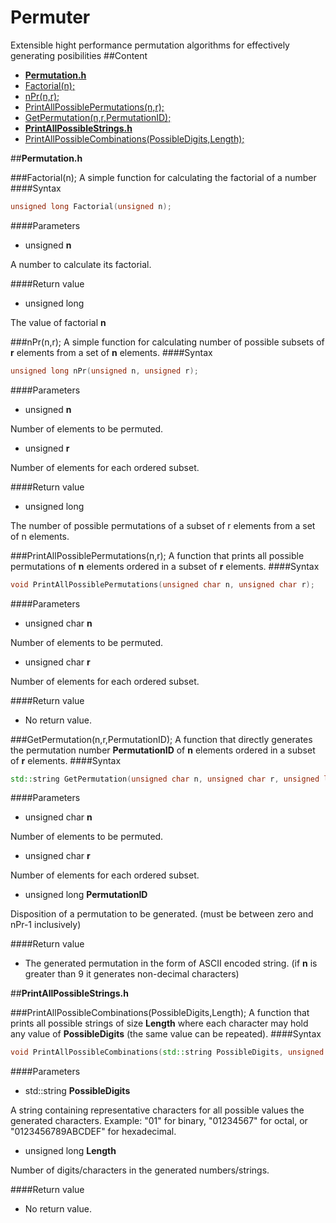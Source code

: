 # Permuter
Extensible hight performance permutation algorithms for effectively generating posibilities
##Content
 - [**Permutation.h**](#permutationh)
  - [Factorial(n);](#factorialn)
  - [nPr(n,r);](#nprnr)
  - [PrintAllPossiblePermutations(n,r);](#printallpossiblepermutationsnr)
  - [GetPermutation(n,r,PermutationID);](#getpermutationnrpermutationid)
 - [**PrintAllPossibleStrings.h**](#printallpossiblestringsh)
  - [PrintAllPossibleCombinations(PossibleDigits,Length);](#printallpossiblecombinationspossibledigitslength)
  
##**Permutation.h**



###Factorial(n);
A simple function for calculating the factorial of a number
####Syntax
```C++
unsigned long Factorial(unsigned n);
```
####Parameters
 - unsigned **n**
 
 A number to calculate its factorial.
 
####Return value
 - unsigned long
 
 The value of factorial **n**
 
 
 
 
###nPr(n,r);
A simple function for calculating number of possible subsets of **r** elements from a set of **n** elements.
####Syntax
```C++
unsigned long nPr(unsigned n, unsigned r);
```
####Parameters
 - unsigned **n**
 
 Number of elements to be permuted.
 - unsigned **r**
 
 Number of elements for each ordered subset.
 
####Return value
 - unsigned long
 
 The number of possible permutations of a subset of r elements from a set of n elements.
 
 
 
 
###PrintAllPossiblePermutations(n,r);
A function that prints all possible permutations of **n** elements ordered in a subset of **r** elements.
####Syntax
```C++
void PrintAllPossiblePermutations(unsigned char n, unsigned char r);
```
####Parameters
 - unsigned char **n**
 
 Number of elements to be permuted.
 - unsigned char **r**
 
 Number of elements for each ordered subset.
 
####Return value
 - No return value.




###GetPermutation(n,r,PermutationID);
A function that directly generates the permutation number **PermutationID** of **n** elements ordered in a subset of **r** elements.
####Syntax
```C++
std::string GetPermutation(unsigned char n, unsigned char r, unsigned long PermutationID /*base zero*/);
```
####Parameters
 - unsigned char **n**
 
 Number of elements to be permuted.
 - unsigned char **r**
 
 Number of elements for each ordered subset.
 - unsigned long **PermutationID**
 
 Disposition of a permutation to be generated. (must be between zero and nPr-1 inclusively)
 
####Return value
 - The generated permutation in the form of ASCII encoded string. (if **n** is greater than 9 it generates non-decimal characters)




##**PrintAllPossibleStrings.h**



###PrintAllPossibleCombinations(PossibleDigits,Length);
A function that prints all possible strings of size **Length** where each character may hold any value of **PossibleDigits** (the same value can be repeated).
####Syntax
```C++
void PrintAllPossibleCombinations(std::string PossibleDigits, unsigned long Length)
```
####Parameters
 - std::string **PossibleDigits**
 
 A string containing representative characters for all possible values the generated characters.
 Example: "01" for binary, "01234567" for octal, or "0123456789ABCDEF" for hexadecimal.
 - unsigned long **Length**
 
 Number of digits/characters in the generated numbers/strings.
 
####Return value
 - No return value.
